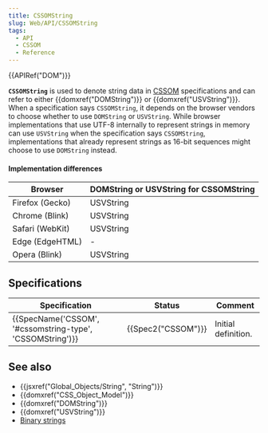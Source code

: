```yaml
---
title: CSSOMString
slug: Web/API/CSSOMString
tags:
  - API
  - CSSOM
  - Reference
---
```

{{APIRef("DOM")}}

**`CSSOMString`** is used to denote string data in [CSSOM](/en-US/docs/Web/API/CSS_Object_Model) specifications and can refer to either {{domxref("DOMString")}} or {{domxref("USVString")}}. When a specification says `CSSOMString`, it depends on the browser vendors to choose whether to use `DOMString` or `USVString`. While browser implementations that use UTF-8 internally to represent strings in memory can use `USVString` when the specification says `CSSOMString`, implementations that already represent strings as 16-bit sequences might choose to use `DOMString` instead.

#### Implementation differences

| Browser         | DOMString or USVString for CSSOMString |
| --------------- | -------------------------------------- |
| Firefox (Gecko) | USVString                              |
| Chrome (Blink)  | USVString                              |
| Safari (WebKit) | USVString                              |
| Edge (EdgeHTML) | -                                      |
| Opera (Blink)   | USVString                              |

## Specifications

| Specification                                                                | Status                   | Comment             |
| ---------------------------------------------------------------------------- | ------------------------ | ------------------- |
| {{SpecName('CSSOM', '#cssomstring-type', 'CSSOMString')}} | {{Spec2("CSSOM")}} | Initial definition. |

## See also

- {{jsxref("Global_Objects/String", "String")}}
- {{domxref("CSS_Object_Model")}}
- {{domxref("DOMString")}}
- {{domxref("USVString")}}
- [Binary strings](/en-US/docs/Web/API/DOMString/Binary)
